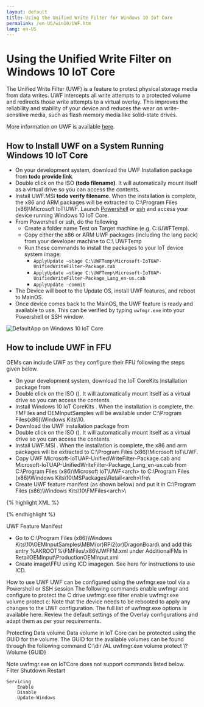 ```yaml
---
layout: default
title: Using the Unified Write Filter for Windows 10 IoT Core
permalink: /en-US/win10/UWF.htm
lang: en-US
---
```

# Using the Unified Write Filter on Windows 10 IoT Core

The Unified Write Filter (UWF) is a feature to protect physical storage media from data writes. UWF intercepts all write attempts to a protected volume and redirects those write attempts to a virtual overlay. This improves the reliability and stability of your device and reduces the wear on write-sensitive media, such as flash memory media like solid-state drives.

More information on UWF is available [here](https://msdn.microsoft.com/en-us/windows/hardware/mt572001).

## How to Install UWF on a System Running Windows 10 IoT Core
*	On your development system, download the UWF Installation package from **todo provide link**.
*	Double click on the ISO **(todo filename)**. It will automatically mount itself as a virtual drive so you can access the contents.
*	Install UWF.MSI **todo verify filename**. When the installation is complete, the x86 and ARM packages will be extracted to C:\Program Files (x86)\Microsoft IoT\UWF. Launch [Powershell](http://ms-iot.github.io/content/en-US/win10/samples/PowerShell.htm) or [ssh](http://ms-iot.github.io/content/en-US/win10/samples/SSH.htm) and access your device running Windows 10 IoT Core.
* From Powershell or ssh, do the following
  *	Create a folder name Test on Target machine (e.g. C:\UWFTemp).
  *	Copy either the x86 or ARM UWF packages (including the lang pack) from your developer machine to C:\ UWFTemp 
  *	Run these commands to install the packages to your IoT device system image:
    * ```ApplyUpdate –stage C:\UWFTemp\Microsoft-IoTUAP-UnifiedWriteFilter-Package.cab```
    * ```ApplyUpdate –stage C:\UWFTemp\Microsoft-IoTUAP-UnifiedWriteFilter-Package_Lang_en-us.cab```
    * ```ApplyUpdate –commit```
*	The Device will boot to the Update OS, install UWF features, and reboot to MainOS.
*	Once device comes back to the MainOS, the UWF feature is ready and available to use. This can be verified by typing ```uwfmgr.exe``` into your Powershell or SSH window.

  ![DefaultApp on Windows 10 IoT Core]({{site.baseurl}}/images/DefaultApp.png)

## How to include UWF in FFU 
OEMs can include UWF as they configure their FFU following the steps given below.
*	On your development system, download the IoT CoreKits Installation package from<todo provide link>
*	Double click on the ISO (<todo filename>). It will automatically mount itself as a virtual drive so you can access the contents.
*	Install Windows 10 IoT CoreKits <todo verify filename>. When the installation is complete, the FMFiles and OEMInputSamples will be available under C:\Program Files(x86)\Windows Kits\10.
*	Download the UWF installation package from <todo provide link>
*	Double click on the ISO (<todo filename>). It will automatically mount itself as a virtual drive so you can access the contents.
*	Install UWF.MSI <todo verify filename>. When the installation is complete, the x86 and arm packages will be extracted to C:\Program Files (x86)\Microsoft IoT\UWF.
*	Copy UWF Microsoft-IoTUAP-UnifiedWriteFilter-Package.cab and Microsoft-IoTUAP-UnifiedWriteFilter-Package_Lang_en-us.cab from C:\Program Files (x86)\Microsoft IoT\UWF\<arch> to C:\Program Files (x86)\Windows Kits\10\MSPackages\Retail\<arch>\fre\
*	Create UWF feature manifest (as shown below) and put it in C:\Program Files (x86)\Windows Kits\10\FMFiles\<arch>\

{% highlight XML %}
<?xml version="1.0" encoding="utf-8"?>
<FeatureManifest xmlns:xsi="http://www.w3.org/2001/XMLSchema-instance" xmlns:xsd="http://www.w3.org/2001/XMLSchema" xmlns="http://schemas.microsoft.com/embedded/2004/10/ImageUpdate">
  <BasePackages>
     <PackageFile Path="$(mspackageroot)\Retail\$(cputype)\$(buildtype)" Name="Microsoft-IoTUAP-UnifiedWriteFilter-Package.cab" Language="*" />
  </BasePackages>
  
  <Features>
    <Microsoft />
    <MSFeatureGroups />
    <OEM />     
    <OEMFeatureGroups />
  </Features>
</FeatureManifest>
{% endhighlight %}

UWF Feature Manifest


*	Go to C:\Program Files (x86)\Windows Kits\10\OEMInputSamples\MBM(or)RPi2(or)DragonBoard\ and add this entry %AKROOT%\FMFiles\x86\UWFFM.xml under AdditionalFMs in RetailOEMInput\ProductionOEMInput.xml
*	Create image\FFU using ICD imagegen. See here<provide link> for instructions to use ICD.


How to use UWF
UWF can be configured using the uwfmgr.exe tool via a Powershell or SSH session
The following commands enable uwfmgr and configure to protect the C drive
uwfmgr.exe filter enable
uwfmgr.exe volume protect c:
Note that the device needs to be rebooted to apply any changes to the UWF configuration. The full list of uwfmgr.exe options is available here. Review the default settings of the Overlay configurations and adapt them as per your requirements.

Protecting Data volume
Data volume in IoT Core can be protected using the GUID for the volume. 
The GUID for the available volumes can be found through the following command
C:\dir /AL
uwfmgr.exe volume protect \\?\Volume {GUID}

 


Note uwfmgr.exe on IoTCore does not support commands listed below.
    Filter 
        Shutdown 
        Restart 

    Servicing 
        Enable 
        Disable 
        Update-Windows
